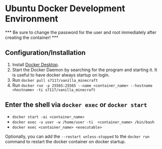 # Ubuntu Docker Development Environment
*** Be sure to change the password for the user and root immediately after creating the container! ***

## Configuration/Installation
1. Install [Docker Desktop](https://www.docker.com/products/docker-desktop).
1. Start the Docker Daemon by searching for the program and starting it. It is useful to have docker always startup on login.
1. Run ```docker pull s7117/vanilla_minecraft```
1. Run ```docker run -p 25565:25565 --name <container_name> --hostname <hostname> -ti s7117/vanilla_minecraft```

## Enter the shell via `docker exec` or `docker start`
- `docker start -ai <container_name>`
- `docker exec -u user -w /home/user -ti  <container_name> /bin/bash`
- `docker exec <container_name> <executable>`

Optionally, you can add the ```--restart unless-stopped``` to the ```docker run``` command to restart the docker container on docker startup.
